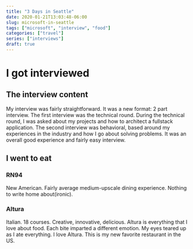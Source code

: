 ```yaml
---
title: "3 Days in Seattle"
date: 2020-01-21T13:03:48-06:00
slug: microsoft-in-seattle
tags: ["microsoft", "interview", "food"]
categories: ["travel"]
series: ["interviews"]
draft: true
---
```


# I got interviewed

## The interview content

My interview was fairly straightforward. It was a new format: 2 part interview. The first interview was the technical round. During the technical round, I was asked about my projects and how to architect a fullstack application. The second interview was behavioral, based around my experiences in the industry and how I go about solving problems. It was an overall good experience and fairly easy interview.

## I went to eat

### RN94

New American. Fairly average medium-upscale dining experience. Nothing to write home about(ironic).

### Altura 

Italian. 18 courses. Creative, innovative, delicious. Altura is everything that I love about food. Each bite imparted a different emotion. My eyes teared up as I ate everything. I love Altura. This is my new favorite restaurant in the US.
